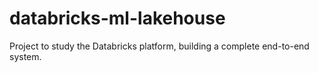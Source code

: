 # databricks-ml-lakehouse
Project to study the Databricks platform, building a complete end-to-end system.
